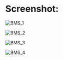 # Screenshot:
![BMS_1](https://github.com/arasuramanan/Book_My_Show_React/assets/102941390/d65a7166-1e71-4d7c-a72a-8818d56d921a)



![BMS_2](https://github.com/arasuramanan/Book_My_Show_React/assets/102941390/2a2a40a7-e676-4277-b654-2154690e98dc)



![BMS_3](https://github.com/arasuramanan/Book_My_Show_React/assets/102941390/9e764da2-11d2-4c30-9ac2-29ec8b57fa95)



![BMS_4](https://github.com/arasuramanan/Book_My_Show_React/assets/102941390/c214769a-c4ca-461a-8516-364d9d74e816)
